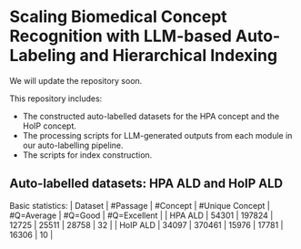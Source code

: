 # Scaling Biomedical Concept Recognition with LLM-based Auto-Labeling and Hierarchical Indexing

We will update the repository soon.

This repository includes:
   - The constructed auto-labelled datasets for the HPA concept and the HoIP concept.
   - The processing scripts for LLM-generated outputs from each module in our auto-labelling pipeline.
   - The scripts for index construction.


## Auto-labelled datasets: HPA ALD and HoIP ALD

Basic statistics:
| Dataset | #Passage | #Concept | #Unique Concept | #Q=Average | #Q=Good | #Q=Excellent |
| HPA ALD | 54301 | 197824 | 12725 | 25511 | 28758 | 32 |
| HoIP ALD | 34097 | 370461 | 15976 | 17781 | 16306 | 10 |
